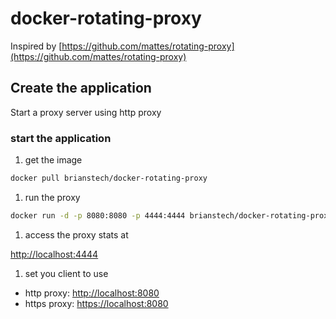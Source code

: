 # docker-rotating-proxy

Inspired by [https://github.com/mattes/rotating-proxy](https://github.com/mattes/rotating-proxy)


## Create the application
Start a proxy server using http proxy

### start the application
1. get the image
```bash
docker pull brianstech/docker-rotating-proxy
```

1. run the proxy
```bash
docker run -d -p 8080:8080 -p 4444:4444 brianstech/docker-rotating-proxy
```

1. access the proxy stats at

[http://localhost:4444](http://localhost:4444)

1. set you client to use
- http proxy: [http://localhost:8080](http://localhost:8080)
- https proxy: [https://localhost:8080](https://localhost:8080)
